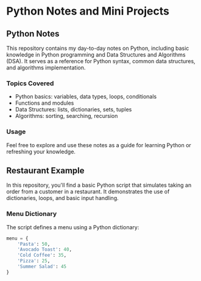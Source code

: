 # Python Notes and Mini Projects 

## Python Notes
This repository contains my day-to-day notes on Python, including basic knowledge in Python programming and Data Structures and Algorithms (DSA). It serves as a reference for Python syntax, common data structures, and algorithms implementation.

### Topics Covered
- Python basics: variables, data types, loops, conditionals
- Functions and modules
- Data Structures: lists, dictionaries, sets, tuples
- Algorithms: sorting, searching, recursion

### Usage
Feel free to explore and use these notes as a guide for learning Python or refreshing your knowledge.

## Restaurant Example
In this repository, you'll find a basic Python script that simulates taking an order from a customer in a restaurant. It demonstrates the use of dictionaries, loops, and basic input handling.

### Menu Dictionary
The script defines a menu using a Python dictionary:

```python
menu = {
    'Pasta': 50,
    'Avocado Toast': 40,
    'Cold Coffee': 35,
    'Pizza': 25,
    'Summer Salad': 45
}
